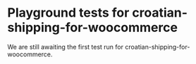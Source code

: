 # Playground tests for croatian-shipping-for-woocommerce
We are still awaiting the first test run for croatian-shipping-for-woocommerce.
